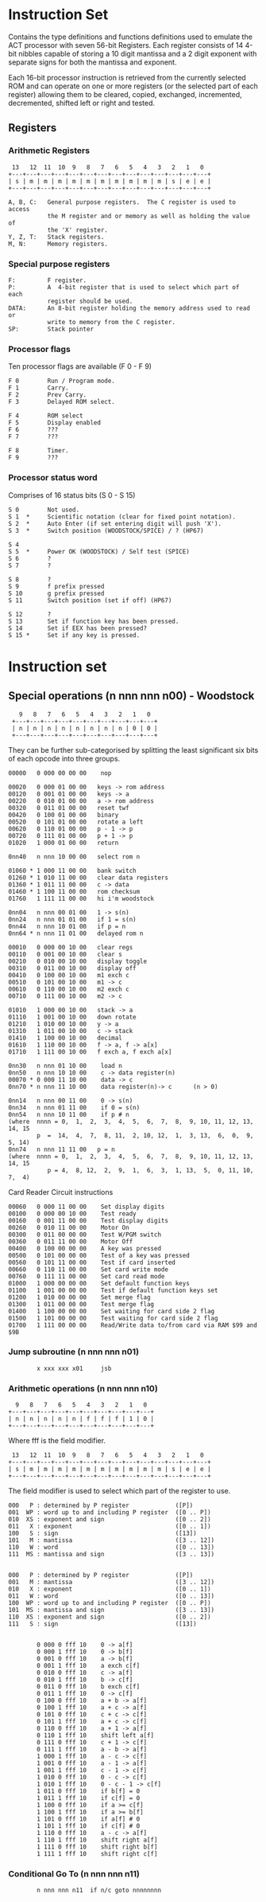 # Instruction Set

Contains the type definitions and functions definitions used to emulate the
ACT  processor  with seven 56-bit Registers.  Each register consists  of 14
4-bit nibbles capable of storing a 10 digit mantissa and a 2 digit exponent
with separate signs for both the mantissa and exponent.

Each  16-bit processor instruction is retrieved from the currently selected
ROM and can operate on one or more registers (or the selected part of  each
register) allowing them to  be  cleared, copied,  exchanged,   incremented,
decremented, shifted left or right and tested.

## Registers

### Arithmetic Registers

     13   12  11  10  9   8   7   6   5   4   3   2   1   0
    +---+---+---+---+---+---+---+---+---+---+---+---+---+---+
    | s | m | m | m | m | m | m | m | m | m | m | s | e | e |
    +---+---+---+---+---+---+---+---+---+---+---+---+---+---+

    A, B, C:   General purpose registers.  The C register is used to access
               the M register and or memory as well as holding the value of
               the 'X' register.
    Y, Z, T:   Stack registers.
    M, N:      Memory registers.

### Special purpose registers

    F:         F register.
    P:         A  4-bit register that is used to select which part of  each
               register should be used.
    DATA:      An 8-bit register holding the memory address used to read or
               write to memory from the C register.
    SP:        Stack pointer

### Processor flags

Ten processor flags are available (F 0 - F 9)

    F 0        Run / Program mode.
    F 1        Carry.
    F 2        Prev Carry.
    F 3        Delayed ROM select.

    F 4        ROM select
    F 5        Display enabled
    F 6        ???
    F 7        ???

    F 8        Timer.
    F 9        ???

### Processor status word

Comprises of 16 status bits (S 0 - S 15)

    S 0        Not used.
    S 1  *     Scientific notation (clear for fixed point notation).
    S 2  *     Auto Enter (if set entering digit will push 'X').
    S 3  *     Switch position (WOODSTOCK/SPICE) / ? (HP67)

    S 4
    S 5  *     Power OK (WOODSTOCK) / Self test (SPICE)
    S 6        ?
    S 7        ?

    S 8        ?
    S 9        f prefix pressed
    S 10       g prefix pressed
    S 11       Switch position (set if off) (HP67)

    S 12       ?
    S 13       Set if function key has been pressed.
    S 14       Set if EEX has been pressed?
    S 15 *     Set if any key is pressed.

# Instruction set

## Special operations (n nnn nnn n00) - Woodstock

       9   8   7   6   5   4   3   2   1   0
     +---+---+---+---+---+---+---+---+---+---+
     | n | n | n | n | n | n | n | n | 0 | 0 |
     +---+---+---+---+---+---+---+---+---+---+

They can be further sub-categorised by splitting the least significant  six
bits of each opcode into three groups.

    00000   0 000 00 00 00    nop

    00020   0 000 01 00 00   keys -> rom address
    00120   0 001 01 00 00   keys -> a
    00220   0 010 01 00 00   a -> rom address
    00320   0 011 01 00 00   reset twf
    00420   0 100 01 00 00   binary
    00520   0 101 01 00 00   rotate a left
    00620   0 110 01 00 00   p - 1 -> p
    00720   0 111 01 00 00   p + 1 -> p
    01020   1 000 01 00 00   return

    0nn40   n nnn 10 00 00   select rom n

    01060 * 1 000 11 00 00   bank switch
    01260 * 1 010 11 00 00   clear data registers
    01360 * 1 011 11 00 00   c -> data
    01460 * 1 100 11 00 00   rom checksum
    01760   1 111 11 00 00   hi i'm woodstock

    0nn04   n nnn 00 01 00   1 -> s(n)
    0nn24   n nnn 01 01 00   if 1 = s(n)
    0nn44   n nnn 10 01 00   if p = n
    0nn64 * n nnn 11 01 00   delayed rom n

    00010   0 000 00 10 00   clear regs
    00110   0 001 00 10 00   clear s
    00210   0 010 00 10 00   display toggle
    00310   0 011 00 10 00   display off
    00410   0 100 00 10 00   m1 exch c
    00510   0 101 00 10 00   m1 -> c
    00610   0 110 00 10 00   m2 exch c
    00710   0 111 00 10 00   m2 -> c

    01010   1 000 00 10 00   stack -> a
    01110   1 001 00 10 00   down rotate
    01210   1 010 00 10 00   y -> a
    01310   1 011 00 10 00   c -> stack
    01410   1 100 00 10 00   decimal
    01610   1 110 00 10 00   f -> a, f -> a[x]
    01710   1 111 00 10 00   f exch a, f exch a[x]

    0nn30   n nnn 01 10 00    load n
    0nn50   n nnn 10 10 00    c -> data register(n)
    00070 * 0 000 11 10 00    data -> c
    0nn70 * n nnn 11 10 00    data register(n)-> c      (n > 0)

    0nn14   n nnn 00 11 00    0 -> s(n)
    0nn34   n nnn 01 11 00    if 0 = s(n)
    0nn54   n nnn 10 11 00    if p # n
    (where  nnnn = 0,  1,  2,  3,  4,  5,  6,  7,  8,  9, 10, 11, 12, 13, 14, 15
            p  =  14,  4,  7,  8, 11,  2, 10, 12,  1,  3, 13,  6,  0,  9,  5, 14)
    0nn74   n nnn 11 11 00   p = n
    (where  nnnn = 0,  1,  2,  3,  4,  5,  6,  7,  8,  9, 10, 11, 12, 13, 14, 15
               p = 4,  8, 12,  2,  9,  1,  6,  3,  1, 13,  5,  0, 11, 10,  7,  4)

Card Reader Circuit instructions

    00060   0 000 11 00 00    Set display digits
    00100   0 000 00 10 00    Test ready
    00160   0 001 11 00 00    Test display digits
    00260   0 010 11 00 00    Motor On
    00300   0 011 00 00 00    Test W/PGM switch
    00360   0 011 11 00 00    Motor Off
    00400   0 100 00 00 00    A key was pressed
    00500   0 101 00 00 00    Test of a key was pressed
    00560   0 101 11 00 00    Test if card inserted
    00660   0 110 11 00 00    Set card write mode
    00760   0 111 11 00 00    Set card read mode
    01000   1 000 00 00 00    Set default function keys
    01100   1 001 00 00 00    Test if default function keys set
    01200   1 010 00 00 00    Set merge flag
    01300   1 011 00 00 00    Test merge flag
    01400   1 100 00 00 00    Set waiting for card side 2 flag
    01500   1 101 00 00 00    Test waiting for card side 2 flag
    01700   1 111 00 00 00    Read/Write data to/from card via RAM $99 and $9B


### Jump subroutine (n nnn nnn n01)

            x xxx xxx x01     jsb

### Arithmetic operations (n nnn nnn n10)

      9   8   7   6   5   4   3   2   1   0
    +---+---+---+---+---+---+---+---+---+---+
    | n | n | n | n | n | f | f | f | 1 | 0 |
    +---+---+---+---+---+---+---+---+---+---+

Where fff is the field modifier.

     13   12  11  10  9   8   7   6   5   4   3   2   1   0
    +---+---+---+---+---+---+---+---+---+---+---+---+---+---+
    | s | m | m | m | m | m | m | m | m | m | m | s | e | e |
    +---+---+---+---+---+---+---+---+---+---+---+---+---+---+

The field modifier is used to select which part of the register to use.


    000   P : determined by P register             ([P])
    001  WP : word up to and including P register  ([0 .. P])
    010  XS : exponent and sign                    ([0 .. 2])
    011   X : exponent                             ([0 .. 1])
    100   S : sign                                 ([13])
    101   M : mantissa                             ([3 .. 12])
    110   W : word                                 ([0 .. 13])
    111  MS : mantissa and sign                    ([3 .. 13])


    000   P : determined by P register             ([P])
    001   M : mantissa                             ([3 .. 12])
    010   X : exponent                             ([0 .. 1])
    011   W : word                                 ([0 .. 13])
    100  WP : word up to and including P register  ([0 .. P])
    101  MS : mantissa and sign                    ([3 .. 13])
    110  XS : exponent and sign                    ([0 .. 2])
    111   S : sign                                 ([13])


            0 000 0 fff 10    0 -> a[f]
            0 000 1 fff 10    0 -> b[f]
            0 001 0 fff 10    a -> b[f]
            0 001 1 fff 10    a exch c[f]
            0 010 0 fff 10    c -> a[f]
            0 010 1 fff 10    b -> c[f]
            0 011 0 fff 10    b exch c[f]
            0 011 1 fff 10    0 -> c[f]
            0 100 0 fff 10    a + b -> a[f]
            0 100 1 fff 10    a + c -> a[f]
            0 101 0 fff 10    c + c -> c[f]
            0 101 1 fff 10    a + c -> c[f]
            0 110 0 fff 10    a + 1 -> a[f]
            0 110 1 fff 10    shift left a[f]
            0 111 0 fff 10    c + 1 -> c[f]
            0 111 1 fff 10    a - b -> a[f]
            1 000 1 fff 10    a - c -> c[f]
            1 001 0 fff 10    a - 1 -> a[f]
            1 001 1 fff 10    c - 1 -> c[f]
            1 010 0 fff 10    0 - c -> c[f]
            1 010 1 fff 10    0 - c - 1 -> c[f]
            1 011 0 fff 10    if b[f] = 0
            1 011 1 fff 10    if c[f] = 0
            1 100 0 fff 10    if a >= c[f]
            1 100 1 fff 10    if a >= b[f]
            1 101 0 fff 10    if a[f] # 0
            1 101 1 fff 10    if c[f] # 0
            1 110 0 fff 10    a - c -> a[f]
            1 110 1 fff 10    shift right a[f]
            1 111 0 fff 10    shift right b[f]
            1 111 1 fff 10    shift right c[f]

### Conditional Go To (n nnn nnn n11)

            n nnn nnn n11  if n/c goto nnnnnnnn

